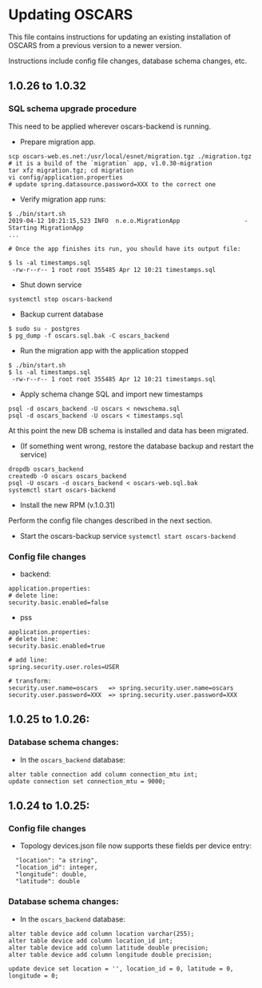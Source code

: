 # Updating OSCARS
This file contains instructions for updating an existing installation of OSCARS from a previous version to a newer version. 

Instructions include config file changes, database schema changes, etc.


## 1.0.26 to 1.0.32


### SQL schema upgrade procedure
This need to be applied wherever oscars-backend is running.
* Prepare migration app.
```
scp oscars-web.es.net:/usr/local/esnet/migration.tgz ./migration.tgz
# it is a build of the `migration` app, v1.0.30-migration
tar xfz migration.tgz; cd migration
vi config/application.properties
# update spring.datasource.password=XXX to the correct one
```
* Verify migration app runs:
```
$ ./bin/start.sh
2019-04-12 10:21:15,523 INFO  n.e.o.MigrationApp                  - Starting MigrationApp
...

# Once the app finishes its run, you should have its output file:

$ ls -al timestamps.sql
 -rw-r--r-- 1 root root 355485 Apr 12 10:21 timestamps.sql
```
* Shut down service
```
systemctl stop oscars-backend
```
* Backup current database
```
$ sudo su - postgres
$ pg_dump -f oscars.sql.bak -C oscars_backend
```
* Run the migration app with the application stopped
```
$ ./bin/start.sh
$ ls -al timestamps.sql
 -rw-r--r-- 1 root root 355485 Apr 12 10:21 timestamps.sql

```
* Apply schema change SQL and import new timestamps 
```
psql -d oscars_backend -U oscars < newschema.sql
psql -d oscars_backend -U oscars < timestamps.sql
```
At this point the new DB schema is installed and data has been migrated.

* (If something went wrong, restore the database backup and restart the service)
```
dropdb oscars_backend
createdb -O oscars oscars_backend
psql -U oscars -d oscars_backend < oscars-web.sql.bak
systemctl start oscars-backend

```


* Install the new RPM (v.1.0.31) 

Perform the config file changes described in the next section.

* Start the oscars-backup service 
`systemctl start oscars-backend`



### Config file changes
- backend:
```
application.properties:
# delete line:
security.basic.enabled=false

```
- pss
```
application.properties:
# delete line:
security.basic.enabled=true

# add line:
spring.security.user.roles=USER

# transform:
security.user.name=oscars   => spring.security.user.name=oscars
security.user.password=XXX  => spring.security.user.password=XXX

```





## 1.0.25 to 1.0.26:

### Database schema changes:

- In the `oscars_backend` database:

```
alter table connection add column connection_mtu int;
update connection set connection_mtu = 9000;
```


## 1.0.24 to 1.0.25:

### Config file changes

- Topology devices.json file now supports these fields per device entry:

```
  "location": "a string",
  "location_id": integer,
  "longitude": double,
  "latitude": double
```

### Database schema changes:

- In the `oscars_backend` database:

```
alter table device add column location varchar(255);
alter table device add column location_id int;
alter table device add column latitude double precision;
alter table device add column longitude double precision;

update device set location = '', location_id = 0, latitude = 0, longitude = 0;
```
